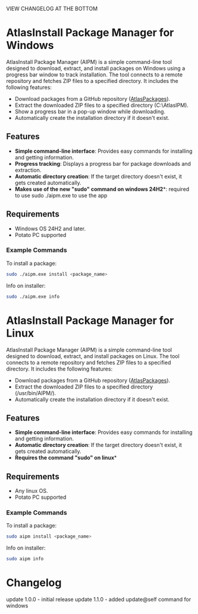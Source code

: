 VIEW CHANGELOG AT THE BOTTOM

# AtlasInstall Package Manager for Windows

AtlasInstall Package Manager (AIPM) is a simple command-line tool designed to download, extract, and install packages on Windows using a progress bar window to track installation. The tool connects to a remote repository and fetches ZIP files to a specified directory. It includes the following features:

- Download packages from a GitHub repository ([AtlasPackages](https://github.com/NanoSoftDevTeam/AtlasPackageManager)).
- Extract the downloaded ZIP files to a specified directory (C:\AtlasIPM).
- Show a progress bar in a pop-up window while downloading.
- Automatically create the installation directory if it doesn't exist.

## Features

- **Simple command-line interface**: Provides easy commands for installing and getting information.
- **Progress tracking**: Displays a progress bar for package downloads and extraction.
- **Automatic directory creation**: If the target directory doesn't exist, it gets created automatically.
- **Makes use of the new "sudo" command on windows 24H2***: required to use sudo ./aipm.exe to use the app
  
## Requirements

- Windows OS 24H2 and later.
- Potato PC supported

### Example Commands

To install a package:

```bash
sudo ./aipm.exe install <package_name>
```

Info on installer:
```bash
sudo ./aipm.exe info
```


# AtlasInstall Package Manager for Linux

AtlasInstall Package Manager (AIPM) is a simple command-line tool designed to download, extract, and install packages on Linux. The tool connects to a remote repository and fetches ZIP files to a specified directory. It includes the following features:

- Download packages from a GitHub repository ([AtlasPackages](https://github.com/NanoSoftDevTeam/AtlasPackageManager)).
- Extract the downloaded ZIP files to a specified directory (/usr/bin/AIPM/).
- Automatically create the installation directory if it doesn't exist.

## Features

- **Simple command-line interface**: Provides easy commands for installing and getting information.
- **Automatic directory creation**: If the target directory doesn't exist, it gets created automatically.
- **Requires the command "sudo" on linux***
  
## Requirements

- Any linux OS.
- Potato PC supported

### Example Commands

To install a package:

```bash
sudo aipm install <package_name>
```

Info on installer:
```bash
sudo aipm info
```

# Changelog
update 1.0.0 - initial release
update 1.1.0 - added update@self command for windows
